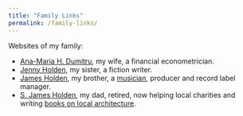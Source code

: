 ```yaml
---
title: "Family Links"
permalink: /family-links/
---
```

Websites of my family:
  * [Ana-Maria H. Dumitru](https://sites.google.com/site/anamariahdumitru/), my wife, a financial econometrician.
  * [Jenny Holden](https://www.jennyholden.co.uk/), my sister, a fiction writer.
  * [James Holden](http://www.jamesholden.org/), my brother, a [musician](https://amzn.to/3kjxBU1), producer and record label manager.
  * [S. James Holden](https://vchwiltshire.org.uk/wiltshire-friends/wiltshire-vch-trust-membership/18-james-holden-treasurer), my dad, retired, now helping local charities and writing [books on local architecture](https://amzn.to/31nWZiU).
